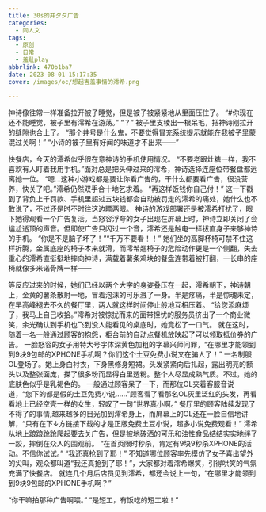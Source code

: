 ```yaml
---
title: 30s的并夕夕广告
categories:
  - 同人文
tags:
  - 原创
  - 日常
  - 羞耻play
abbrlink: 470b1ba7
date: 2023-08-01 15:17:35
cover: /images/oc/想起害羞事情的澪希.png

---
```


神诗像往常一样准备拉开被子睡觉，但是被子被紧紧地从里面压住了。
“#你现在还不能睡觉，被子里有澪希在游荡。”
“？”
被子里支棱出一根呆毛，把神诗刚拉开的缝隙也合上了。
“那个井号是什么鬼，不要觉得冒充系统提示就能在我被子里蒙混过关啊！”
“小诗的被子里有好闻的味道才不出来——”


快餐店，今天的澪希似乎很在意神诗的手机使用情况。
“不要老跟灶糖一样，我不喜欢有人盯着我用手机。”面对总是把头伸过来的澪希，神诗选择连座位带餐盘都远离她一位。
“嗯...这种小游戏都是要让你看广告的，干什么都要看广告，很没营养，快关了吧。”澪希仍然双手合十地乞求着。
“再这样饭钱你自己付！”
这一下戳到了背负上千罚款、手机里超过五块钱都会自动被罚走的澪希的痛处，她什么也不敢说了，不过还是时不时往这边瞟两眼。
神诗的游戏部署还是被澪希打扰了，眼下她得观看一个广告复活。当怒容浮夸的女子出现在屏幕上时，神诗立即关闭了会尴尬透顶的声音。但即使广告只闪过一个音，澪希还是触电一样拔直身子来够神诗的手机。
“你是不是脑子坏了！”“千万不要看！！”
她们坐的高脚杯椅可禁不住这样折腾，金属底座的椅子本来就滑，而澪希翘椅子的危险动作更是一个侧翻，失去重心的澪希直挺挺地摔向神诗，满载着薯条鸡块的餐盘连带着被打翻，一长串的座椅就像多米诺骨牌一样——

等反应过来的时候，她们已经以两个大字的身姿叠压在一起，澪希朝下，神诗朝上，金黄的薯条散射一地，冒着泡沫的可乐溅了一身。半是疼痛，半是惊魂未定，在早高峰褪去不久的餐厅里，两人就这样时间停止般地互相压着。
“给您添麻烦了，我马上自己收拾。”澪希对被惊扰而来的面带担忧的服务员挤出了一个商业微笑，余光确认到手机也飞到没人能看见的桌底时，她竟松了一口气。
就在这时，随着一名一般通过顾客的抱怨，柜台前的自动点餐机放映起了可以领取抵价券的广告。
一脸怒容的女子用特大号字体深黄色加粗的字幕兴师问罪，“在哪里才能领到到9块9包邮的XPHONE手机啊？你们这个土豆免费小说又在骗人了！”
一名制服OL登场了。她上身白衬衣，下身黑修身短裙。头发紧紧向后扎起，露出明亮的额头以及整张面庞，搽了很多粉而显得白里透粉。整个人尽显成熟气质。不过，她的底肤色似乎是乳褐色的。
一般通过顾客呆了一下，而那位OL夹着客服音说道，“您下的都是假的土豆免费小说......”顾客看了看那名OL灰里泛红的头发，再看看地上已经空壳一样的女生，轻叹了一句“世界真小啊。”
餐厅里的顾客陆续发现了不得了的事情,越来越多的目光加到澪希身上，而屏幕上的OL还在一脸自信地讲解，“只有在下↓方链接下载的才是正版免费土豆小说，超多小说免费观看！”
澪希从地上踉踉跄跄爬起要去关广告，但是被地砖洒的可乐和油性食品结结实实地绊了一跤，摔倒在众人的围观前。
“在首页限时秒杀，肯定有9块9秒杀XPHONE的活动。不信你试试。”
“我还真抢到了耶！”
不知道哪位顾客率先模仿了女子喜出望外的尖叫，观众都叫道“我还真抢到了耶！”，大家都对着澪希爆笑，引得哄笑的气氛充满了快餐店。
就连几个月后店员见到澪希，都还会说上一句，“在哪里才能领到到9块9包邮的XPHONE手机啊？”

“你干嘛拍那种广告啊喂。”
“是短工，有饭吃的短工啦！”